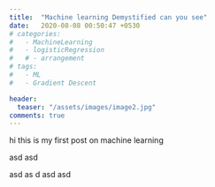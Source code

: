 ```yaml
---
title:  "Machine learning Demystified can you see"
date:   2020-08-08 00:50:47 +0530
# categories:
#   - MachineLearning
#   - logisticRegression
#   # - arrangement
# tags:
#   - ML
#   - Gradient Descent

header:
  teaser: "/assets/images/image2.jpg"
comments: true
---
```



hi this is my first post on machine learning

asd
asd

asd
as
d
asd
asd